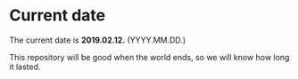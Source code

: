 # Current date

The current date is **2019.02.12.** (YYYY.MM.DD.)

This repository will be good when the world ends, so we will know how long it lasted.
